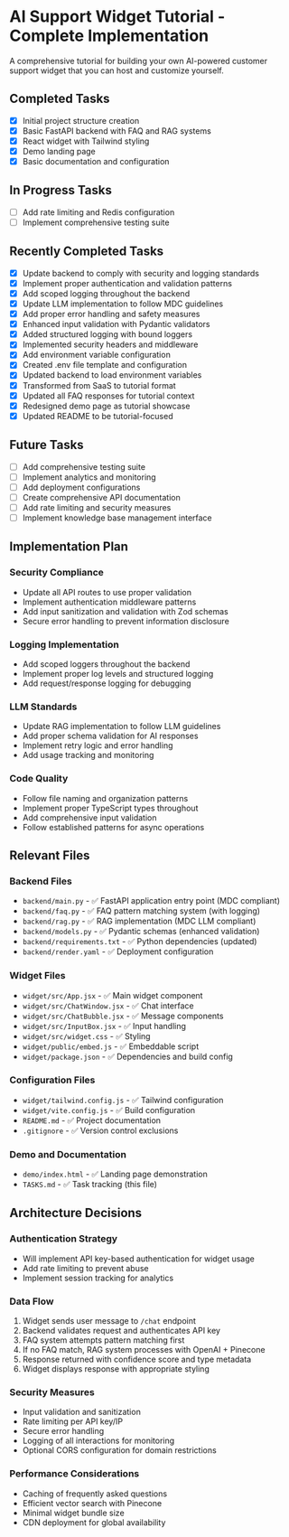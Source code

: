 # AI Support Widget Tutorial - Complete Implementation

A comprehensive tutorial for building your own AI-powered customer support widget that you can host and customize yourself.

## Completed Tasks

- [x] Initial project structure creation
- [x] Basic FastAPI backend with FAQ and RAG systems
- [x] React widget with Tailwind styling
- [x] Demo landing page
- [x] Basic documentation and configuration

## In Progress Tasks

- [ ] Add rate limiting and Redis configuration
- [ ] Implement comprehensive testing suite

## Recently Completed Tasks

- [x] Update backend to comply with security and logging standards
- [x] Implement proper authentication and validation patterns
- [x] Add scoped logging throughout the backend
- [x] Update LLM implementation to follow MDC guidelines
- [x] Add proper error handling and safety measures
- [x] Enhanced input validation with Pydantic validators
- [x] Added structured logging with bound loggers
- [x] Implemented security headers and middleware
- [x] Add environment variable configuration
- [x] Created .env file template and configuration
- [x] Updated backend to load environment variables
- [x] Transformed from SaaS to tutorial format
- [x] Updated all FAQ responses for tutorial context
- [x] Redesigned demo page as tutorial showcase
- [x] Updated README to be tutorial-focused

## Future Tasks

- [ ] Add comprehensive testing suite
- [ ] Implement analytics and monitoring
- [ ] Add deployment configurations
- [ ] Create comprehensive API documentation
- [ ] Add rate limiting and security measures
- [ ] Implement knowledge base management interface

## Implementation Plan

### Security Compliance
- Update all API routes to use proper validation
- Implement authentication middleware patterns
- Add input sanitization and validation with Zod schemas
- Secure error handling to prevent information disclosure

### Logging Implementation
- Add scoped loggers throughout the backend
- Implement proper log levels and structured logging
- Add request/response logging for debugging

### LLM Standards
- Update RAG implementation to follow LLM guidelines
- Add proper schema validation for AI responses
- Implement retry logic and error handling
- Add usage tracking and monitoring

### Code Quality
- Follow file naming and organization patterns
- Implement proper TypeScript types throughout
- Add comprehensive input validation
- Follow established patterns for async operations

## Relevant Files

### Backend Files
- `backend/main.py` - ✅ FastAPI application entry point (MDC compliant)
- `backend/faq.py` - ✅ FAQ pattern matching system (with logging)
- `backend/rag.py` - ✅ RAG implementation (MDC LLM compliant)
- `backend/models.py` - ✅ Pydantic schemas (enhanced validation)
- `backend/requirements.txt` - ✅ Python dependencies (updated)
- `backend/render.yaml` - ✅ Deployment configuration

### Widget Files
- `widget/src/App.jsx` - ✅ Main widget component
- `widget/src/ChatWindow.jsx` - ✅ Chat interface
- `widget/src/ChatBubble.jsx` - ✅ Message components
- `widget/src/InputBox.jsx` - ✅ Input handling
- `widget/src/widget.css` - ✅ Styling
- `widget/public/embed.js` - ✅ Embeddable script
- `widget/package.json` - ✅ Dependencies and build config

### Configuration Files
- `widget/tailwind.config.js` - ✅ Tailwind configuration
- `widget/vite.config.js` - ✅ Build configuration
- `README.md` - ✅ Project documentation
- `.gitignore` - ✅ Version control exclusions

### Demo and Documentation
- `demo/index.html` - ✅ Landing page demonstration
- `TASKS.md` - ✅ Task tracking (this file)

## Architecture Decisions

### Authentication Strategy
- Will implement API key-based authentication for widget usage
- Add rate limiting to prevent abuse
- Implement session tracking for analytics

### Data Flow
1. Widget sends user message to `/chat` endpoint
2. Backend validates request and authenticates API key
3. FAQ system attempts pattern matching first
4. If no FAQ match, RAG system processes with OpenAI + Pinecone
5. Response returned with confidence score and type metadata
6. Widget displays response with appropriate styling

### Security Measures
- Input validation and sanitization
- Rate limiting per API key/IP
- Secure error handling
- Logging of all interactions for monitoring
- Optional CORS configuration for domain restrictions

### Performance Considerations
- Caching of frequently asked questions
- Efficient vector search with Pinecone
- Minimal widget bundle size
- CDN deployment for global availability
